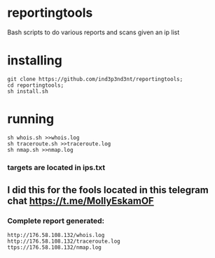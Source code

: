 # reportingtools
Bash scripts to do various reports and scans given an ip list
# installing 
```
git clone https://github.com/ind3p3nd3nt/reportingtools;
cd reportingtools;
sh install.sh
```
# running
```
sh whois.sh >>whois.log 
sh traceroute.sh >>traceroute.log
sh nmap.sh >>nmap.log
```
### targets are located in ips.txt

## I did this for the fools located in this telegram chat https://t.me/MollyEskamOF

### Complete report generated: 

```
http://176.58.108.132/whois.log
http://176.58.108.132/traceroute.log
ttps://176.58.108.132/nmap.log
```
